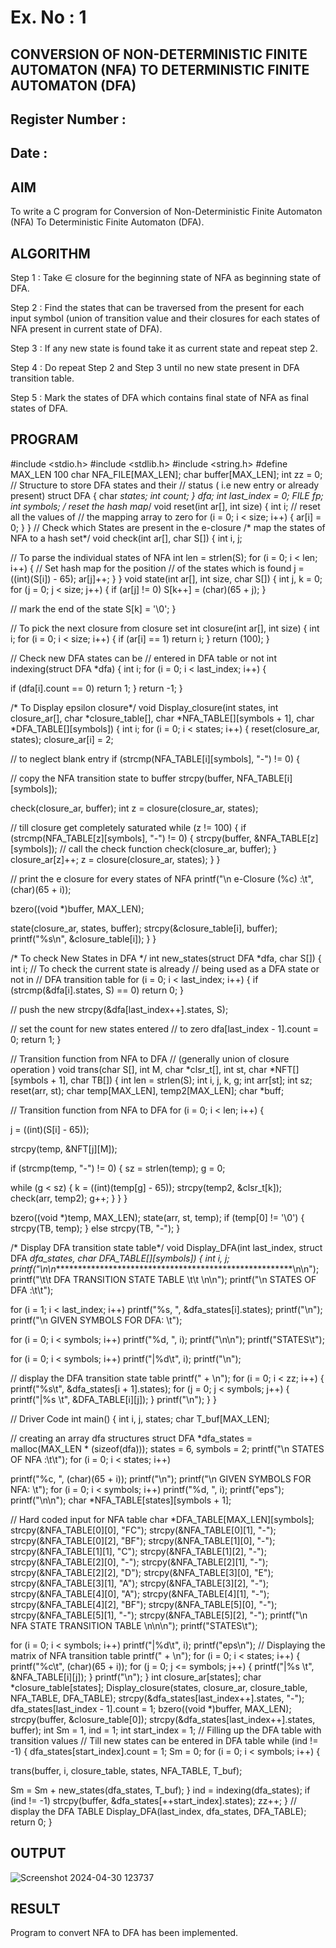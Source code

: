 # Ex. No : 1	
## CONVERSION OF NON-DETERMINISTIC FINITE AUTOMATON (NFA) TO DETERMINISTIC FINITE AUTOMATON (DFA)
## Register Number :
## Date : 

## AIM   
To write a C program for Conversion of Non-Deterministic Finite Automaton (NFA) To Deterministic Finite Automaton (DFA).

## ALGORITHM
Step 1 : Take ∈ closure for the beginning state of NFA as beginning state of DFA. 

Step 2 : Find the states that can be traversed from the present for each input symbol (union of transition value and their closures for each states of NFA present in current state of DFA). 

Step 3 : If any new state is found take it as current state and repeat step 2. 

Step 4 : Do repeat Step 2 and Step 3 until no new state present in DFA transition table. 

Step 5 : Mark the states of DFA which contains final state of NFA as final states of DFA.

## PROGRAM

#include <stdio.h>
#include <stdlib.h> 
#include <string.h> 
#define MAX_LEN 100
char NFA_FILE[MAX_LEN];
char buffer[MAX_LEN]; 
int zz = 0;
// Structure to store DFA states and their
// status ( i.e new entry or already present) 
struct DFA {
char *states; int count;
} dfa;
int last_index = 0; 
FILE *fp;
int symbols;
/* reset the hash map*/ 
void reset(int ar[], int size) 
{ int i;
// reset all the values of
// the mapping array to zero 
for (i = 0; i < size; i++) {
ar[i] = 0;
}
}
// Check which States are present in the e-closure
/* map the states of NFA to a hash set*/ 
void check(int ar[], char S[]) {
int i, j;

// To parse the individual states of NFA 
int len = strlen(S);
for (i = 0; i < len; i++) {
// Set hash map for the position
// of the states which is found 
j = ((int)(S[i]) - 65);
ar[j]++;
}
}
void state(int ar[], int size, char S[]) 
{ int j, k = 0;
for (j = 0; j < size; j++) {
if (ar[j] != 0)
S[k++] = (char)(65 + j);
}

// mark the end of the state 
S[k] = '\0';
}

// To pick the next closure from closure set 
int closure(int ar[], int size) {
int i;
for (i = 0; i < size; i++) {
if (ar[i] == 1) return i;
}
return (100);
}

// Check new DFA states can be
// entered in DFA table or not 
int indexing(struct DFA *dfa) { int i;
for (i = 0; i < last_index; i++) {
 
if (dfa[i].count == 0) return 1;
}
return -1;
}

/* To Display epsilon closure*/
void Display_closure(int states, int closure_ar[], char *closure_table[],
char *NFA_TABLE[][symbols + 1], char *DFA_TABLE[][symbols]) {
int i;
for (i = 0; i < states; i++) { reset(closure_ar, states); closure_ar[i] = 2;

// to neglect blank entry
if (strcmp(NFA_TABLE[i][symbols], "-") != 0) {

// copy the NFA transition state to buffer strcpy(buffer, NFA_TABLE[i][symbols]);

check(closure_ar, buffer);
int z = closure(closure_ar, states);

// till closure get completely saturated while (z != 100)
{
if (strcmp(NFA_TABLE[z][symbols], "-") != 0) { strcpy(buffer, &NFA_TABLE[z][symbols]);
// call the check function 
check(closure_ar, buffer);
}
closure_ar[z]++;
z = closure(closure_ar, states);
}
}

// print the e closure for every states of NFA 
printf("\n e-Closure (%c) :\t", (char)(65 + i));

bzero((void *)buffer, MAX_LEN);
 
state(closure_ar, states, buffer); 
strcpy(&closure_table[i], buffer); 
printf("%s\n", &closure_table[i]);
}
}

/* To check New States in DFA */
int new_states(struct DFA *dfa, char S[]) { int i;
// To check the current state is already
// being used as a DFA state or not in
// DFA transition table
for (i = 0; i < last_index; i++) {
if (strcmp(&dfa[i].states, S) == 0) 
return 0;
}

// push the new 
strcpy(&dfa[last_index++].states, S);

// set the count for new states entered
// to zero
dfa[last_index - 1].count = 0; 
return 1;
}

// Transition function from NFA to DFA
// (generally union of closure operation )
void trans(char S[], int M, char *clsr_t[], int st, char *NFT[][symbols + 1], char TB[]) {
int len = strlen(S); 
int i, j, k, g;
int arr[st]; 
int sz;
reset(arr, st);
char temp[MAX_LEN], temp2[MAX_LEN]; 
char *buff;

// Transition function from NFA to DFA 
for (i = 0; i < len; i++) {

j = ((int)(S[i] - 65));
 
strcpy(temp, &NFT[j][M]);

if (strcmp(temp, "-") != 0) { sz = strlen(temp);
g = 0;

while (g < sz) {
k = ((int)(temp[g] - 65)); 
strcpy(temp2, &clsr_t[k]); 
check(arr, temp2);
g++;
}
}
}

bzero((void *)temp, MAX_LEN); state(arr, st, temp);
if (temp[0] != '\0') { strcpy(TB, temp);
} else strcpy(TB, "-");
}

/* Display DFA transition state table*/
void Display_DFA(int last_index, struct DFA *dfa_states, char *DFA_TABLE[][symbols]) 
{
int i, j; printf("\n\n********************************************************\n\n"); 
printf("\t\t DFA TRANSITION STATE TABLE \t\t \n\n");
printf("\n STATES OF DFA :\t\t");

for (i = 1; i < last_index; i++) printf("%s, ", &dfa_states[i].states); printf("\n");
printf("\n GIVEN SYMBOLS FOR DFA: \t");

for (i = 0; i < symbols; i++) printf("%d, ", i);
printf("\n\n"); printf("STATES\t");

for (i = 0; i < symbols; i++) printf("|%d\t", i);
printf("\n");
 
// display the DFA transition state table printf("	+	\n");
for (i = 0; i < zz; i++) {
printf("%s\t", &dfa_states[i + 1].states); for (j = 0; j < symbols; j++) {
printf("|%s \t", &DFA_TABLE[i][j]);
}
printf("\n");
}
}

// Driver Code 
int main() {
int i, j, states;
char T_buf[MAX_LEN];

// creating an array dfa structures
struct DFA *dfa_states = malloc(MAX_LEN * (sizeof(dfa))); 
states = 6, symbols = 2;
printf("\n STATES OF NFA :\t\t"); 
for (i = 0; i < states; i++)

printf("%c, ", (char)(65 + i)); printf("\n");
printf("\n GIVEN SYMBOLS FOR NFA: \t");
for (i = 0; i < symbols; i++) printf("%d, ", i);
printf("eps");
printf("\n\n");
char *NFA_TABLE[states][symbols + 1];

// Hard coded input for NFA table
char *DFA_TABLE[MAX_LEN][symbols]; strcpy(&NFA_TABLE[0][0], "FC");
strcpy(&NFA_TABLE[0][1], "-");
strcpy(&NFA_TABLE[0][2], "BF");
strcpy(&NFA_TABLE[1][0], "-");
strcpy(&NFA_TABLE[1][1], "C");
strcpy(&NFA_TABLE[1][2], "-");
strcpy(&NFA_TABLE[2][0], "-");
strcpy(&NFA_TABLE[2][1], "-");
strcpy(&NFA_TABLE[2][2], "D");
strcpy(&NFA_TABLE[3][0], "E");
strcpy(&NFA_TABLE[3][1], "A");
strcpy(&NFA_TABLE[3][2], "-");
strcpy(&NFA_TABLE[4][0], "A");
strcpy(&NFA_TABLE[4][1], "-");
strcpy(&NFA_TABLE[4][2], "BF");
strcpy(&NFA_TABLE[5][0], "-");
strcpy(&NFA_TABLE[5][1], "-");
strcpy(&NFA_TABLE[5][2], "-");
printf("\n NFA STATE TRANSITION TABLE \n\n\n"); 
printf("STATES\t");

for (i = 0; i < symbols; i++) printf("|%d\t", i);
printf("eps\n");
// Displaying the matrix of NFA transition table 
printf("	+	\n");
for (i = 0; i < states; i++) { printf("%c\t", (char)(65 + i)); for (j = 0; j <= symbols; j++) {
printf("|%s \t", &NFA_TABLE[i][j]);
}
printf("\n");
}
int closure_ar[states];
char *closure_table[states];
Display_closure(states, closure_ar, closure_table, NFA_TABLE, DFA_TABLE); strcpy(&dfa_states[last_index++].states, "-");
dfa_states[last_index - 1].count = 1; bzero((void *)buffer, MAX_LEN); 
strcpy(buffer, &closure_table[0]);
strcpy(&dfa_states[last_index++].states, buffer); 
int Sm = 1, ind = 1;
int start_index = 1;
// Filling up the DFA table with transition values
// Till new states can be entered in DFA table 
while (ind != -1) { dfa_states[start_index].count = 1;
Sm = 0;
for (i = 0; i < symbols; i++) {
 
trans(buffer, i, closure_table, states, NFA_TABLE, T_buf);

Sm = Sm + new_states(dfa_states, T_buf);
}
ind = indexing(dfa_states); if (ind != -1)
strcpy(buffer, &dfa_states[++start_index].states); 
zz++;
}
// display the DFA TABLE
Display_DFA(last_index, dfa_states, DFA_TABLE);
return 0;
}


## OUTPUT 

![Screenshot 2024-04-30 123737](https://github.com/Vishalsaravana/19CS409-Compiler-Design-Lab/assets/119103912/2ed3fdf8-c4ed-469f-8c07-3c1e70777bcb)

## RESULT
Program to convert NFA to DFA has been implemented.




